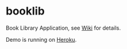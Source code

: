 booklib
========

Book Library Application, see [Wiki](https://github.com/springside/booklib/wiki) for details. 

Demo is running on [Heroku](http://f5f6lib.herokuapp.com).
